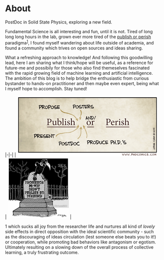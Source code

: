 # About

PostDoc in Solid State Physics, exploring a new field.    

Fundamental Science is all interesting and fun, until it is not. Tired of long long long hours in the lab, grown ever more tired of the [publish or perish](https://royalsocietypublishing.org/doi/full/10.1098/rsos.171511) paradigma<sup>[1](#myfootnote1)</sup>, I found myself wandering about life outside of academia, and found a community which trives on open sources and ideas sharing.

What a refreshing approach to knowledge! And following this goodwilling lead, here I am sharing what I think/hope will be useful, as a reference for future-me and possibily for those who also find themeselves fascinated with the rapid growing field of machine learning and artificial intelligence.  
The ambition of this blog is to help bridge the enthusiastic from curious bystander to hands-on practitioner and then maybe even expert, being what I myself hope to accomplish. Stay tuned!

|-|-|
| <img src="images/publishANDORperish.gif"  height="200"/> |  <img src="images/PublishPerish.jpg"  height="200"/> |


<a name="myfootnote1">1</a>  which sucks all joy from the researcher life and nurtures all kind of *lovely* side effects in direct opposition with the ideal scientific community - such as the discouraging of ideas circulation (lest someone else beats you to it!) or cooperation, while promoting bad behaviors like antagonism or egotism. Ultimately resulting on a slowing down of the overall process of collective learning, a truly frustrating outcome. 

